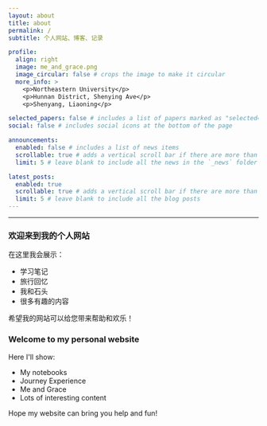 ```yaml
---
layout: about
title: about
permalink: /
subtitle: 个人网站、博客、记录

profile:
  align: right
  image: me_and_grace.png
  image_circular: false # crops the image to make it circular
  more_info: >
    <p>Northeastern University</p>
    <p>Hunnan District, Shenying Ave</p>
    <p>Shenyang, Liaoning</p>

selected_papers: false # includes a list of papers marked as "selected={true}"
social: false # includes social icons at the bottom of the page

announcements:
  enabled: false # includes a list of news items
  scrollable: true # adds a vertical scroll bar if there are more than 3 news items
  limit: 5 # leave blank to include all the news in the `_news` folder

latest_posts:
  enabled: true
  scrollable: true # adds a vertical scroll bar if there are more than 3 new posts items
  limit: 5 # leave blank to include all the blog posts
---
```


<!-- Write your biography here. Tell the world about yourself. Link to your favorite [subreddit](http://reddit.com). You can put a picture in, too. The code is already in, just name your picture `prof_pic.jpg` and put it in the `img/` folder.

Put your address / P.O. box / other info right below your picture. You can also disable any of these elements by editing `profile` property of the YAML header of your `_pages/about.md`. Edit `_bibliography/papers.bib` and Jekyll will render your [publications page](/al-folio/publications/) automatically.

Link to your social media connections, too. This theme is set up to use [Font Awesome icons](https://fontawesome.com/) and [Academicons](https://jpswalsh.github.io/academicons/), like the ones below. Add your Facebook, Twitter, LinkedIn, Google Scholar, or just disable all of them.123123 -->

---
### **欢迎来到我的个人网站**
在这里我会展示：
- 学习笔记
- 旅行回忆
- 我和石头
- 很多有趣的内容

希望我的网站可以给您带来帮助和欢乐！
### **Welcome to my personal website**
Here I'll show:
- My notebooks
- Journey Experience
- Me and Grace
- Lots of interesting content

Hope my website can bring you help and fun!

